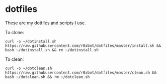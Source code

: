 # dotfiles
These are my dotfiles and scripts I use.

To clone:

`curl -o ~/dotinstall.sh https://raw.githubusercontent.com/r0zbot/dotfiles/master/install.sh && bash ~/dotinstall.sh && rm ~/dotinstall.sh`

To clean:

`curl -o ~/dotclean.sh https://raw.githubusercontent.com/r0zbot/dotfiles/master/clean.sh && bash ~/dotclean.sh && rm ~/dotclean.sh`
